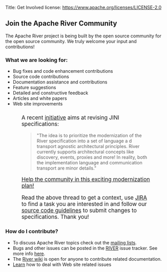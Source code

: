 Title: Get Involved
license: https://www.apache.org/licenses/LICENSE-2.0

## Join the Apache River Community

The Apache River project is being built by the open source community for the open source community. We truly welcome your input and contributions!

<div class="space-mn"></div>

### What we are looking for:


 * Bug fixes and code enhancement contributions
 * Source code contributions
 * Documentation assistance and contributions
 * Feature suggestions
 * Detailed and constructive feedback
 * Articles and white papers
 * Web site improvements


<div class="alert alert-info" style="font-size: 17px; margin: 5% 10%">
  A recent <a href="http://mail-archives.apache.org/mod_mbox/river-dev/201802.mbox/%3cCAEdUjjj+OCs_Q5sLaSQmBEJsKKF-En0432YWoTcN4PzppmTMiw@mail.gmail.com%3e">initiative</a>
  aims at revising JINI specifications:
<blockquote class="blockquote">
<small>
  "The idea is to prioritize the modernization of the River
  specification into a set of language a d transport agnostic architectural
  principles. River currently supports architectural concepts like discovery,
  events, proxies and more! In reality, both the implementation language and
  communication transport are minor details."
</small>
</blockquote>
  <p>
  <a href="#" class="alert-link">Help the community in this exciting modernization plan!</a>
  </p>
  Read the above thread to get a context, use <a href="https://issues.apache.org/jira/browse/RIVER-450">JIRA</a> to find a
  task you are interested in and follow our <a href="https://river.apache.org/dev-doc/source-code.html">source code guidelines</a>
  to submit changes to specifications.
  Thank you!
</div>

<div class="space-mn"></div>

### How do I contribute?

 * To discuss Apache River topics check out the [mailing lists](mailing-lists.html).
 * Bugs and other issues can be posted in the [RIVER](http://issues.apache.org/jira/browse/RIVER) issue tracker.
 See more info [here](found-a-bug.html).
 * The [River wiki](http://wiki.apache.org/river/) is open for anyone to contribute related documentation.
 * [Learn](website.html) how to deal with Web site related issues
